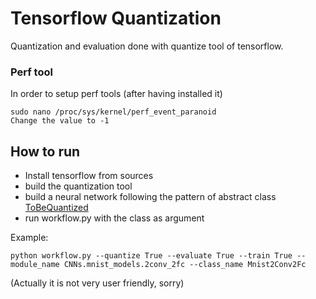 # Tensorflow Quantization

Quantization and evaluation done with quantize tool of tensorflow.

### Perf tool 
In order to setup perf tools (after having installed it)

```
sudo nano /proc/sys/kernel/perf_event_paranoid
Change the value to -1
```

## How to run

- Install tensorflow from sources
- build the quantization tool
- build a neural network following the pattern of abstract class [ToBeQuantized](https://github.com/EmilianoGagliardiEmanueleGhelfi/CNN-compression-performance/blob/master/tf_quantize/pattern/pattern.py)
- run workflow.py with the class as argument

Example:

```
python workflow.py --quantize True --evaluate True --train True --module_name CNNs.mnist_models.2conv_2fc --class_name Mnist2Conv2Fc
```

(Actually it is not very user friendly, sorry)
